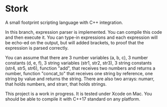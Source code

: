# Stork
A small footprint scripting language with C++ integration.

In this branch, expression parser is implemented. You can compile this code and then execute it.
You can type-in expressions and each expression will be echo-ed on the output, but will added brackets, to proof that the expression is parsed correctly.

You can assume that there are 3 number variables (a, b, c), 3 number constants (d, e, f), 3 string variables (str1, str2, str3), 3 string constants (str4, str5, str6), function "add", that receives two numbers and returns a number, function "concat_to" that receives one string by reference, one string by value and returns the string. There are also two arrays: numarr, that holds numbers, and strarr, that holds strings. 

This project is a work in progress. It is tested under Xcode on Mac. You should be able to compile it with C++17 standard on any platform.
